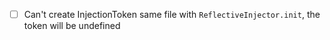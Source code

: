 - [ ] Can't create InjectionToken same file with `ReflectiveInjector.init`, the token will be undefined